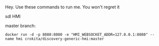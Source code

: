 Hey. Use these commands to run me. You won't regret it

sdl HMI

master branch:

```docker run -d -p 8080:8080 -e "HMI_WEBSOCKET_ADDR=127.0.0.1:8080" --name hmi crokita/discovery-generic-hmi:master```